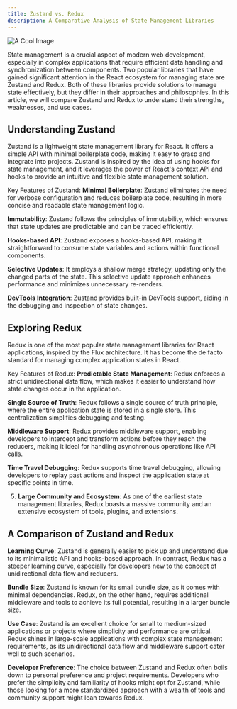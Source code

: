 ```yaml
---
title: Zustand vs. Redux
description: A Comparative Analysis of State Management Libraries
---
```



![A Cool Image](/posts/zustand.jpg)



State management is a crucial aspect of modern web development, especially in complex applications that require efficient data handling and synchronization between components. Two popular libraries that have gained significant attention in the React ecosystem for managing state are Zustand and Redux. Both of these libraries provide solutions to manage state effectively, but they differ in their approaches and philosophies. In this article, we will compare Zustand and Redux to understand their strengths, weaknesses, and use cases.

## Understanding Zustand

Zustand is a lightweight state management library for React. It offers a simple API with minimal boilerplate code, making it easy to grasp and integrate into projects. Zustand is inspired by the idea of using hooks for state management, and it leverages the power of React's context API and hooks to provide an intuitive and flexible state management solution.

Key Features of Zustand:
**Minimal Boilerplate**: Zustand eliminates the need for verbose configuration and reduces boilerplate code, resulting in more concise and readable state management logic.

**Immutability**: Zustand follows the principles of immutability, which ensures that state updates are predictable and can be traced efficiently.

**Hooks-based API**: Zustand exposes a hooks-based API, making it straightforward to consume state variables and actions within functional components.

**Selective Updates**: It employs a shallow merge strategy, updating only the changed parts of the state. This selective update approach enhances performance and minimizes unnecessary re-renders.

**DevTools Integration**: Zustand provides built-in DevTools support, aiding in the debugging and inspection of state changes.

## Exploring Redux

Redux is one of the most popular state management libraries for React applications, inspired by the Flux architecture. It has become the de facto standard for managing complex application states in React.

Key Features of Redux:
**Predictable State Management**: Redux enforces a strict unidirectional data flow, which makes it easier to understand how state changes occur in the application.

**Single Source of Truth**: Redux follows a single source of truth principle, where the entire application state is stored in a single store. This centralization simplifies debugging and testing.

**Middleware Support**: Redux provides middleware support, enabling developers to intercept and transform actions before they reach the reducers, making it ideal for handling asynchronous operations like API calls.

**Time Travel Debugging**: Redux supports time travel debugging, allowing developers to replay past actions and inspect the application state at specific points in time.

5. **Large Community and Ecosystem**: As one of the earliest state management libraries, Redux boasts a massive community and an extensive ecosystem of tools, plugins, and extensions.

## A Comparison of Zustand and Redux

**Learning Curve**: Zustand is generally easier to pick up and understand due to its minimalistic API and hooks-based approach. In contrast, Redux has a steeper learning curve, especially for developers new to the concept of unidirectional data flow and reducers.

**Bundle Size**: Zustand is known for its small bundle size, as it comes with minimal dependencies. Redux, on the other hand, requires additional middleware and tools to achieve its full potential, resulting in a larger bundle size.

**Use Case**: Zustand is an excellent choice for small to medium-sized applications or projects where simplicity and performance are critical. Redux shines in large-scale applications with complex state management requirements, as its unidirectional data flow and middleware support cater well to such scenarios.

**Developer Preference**: The choice between Zustand and Redux often boils down to personal preference and project requirements. Developers who prefer the simplicity and familiarity of hooks might opt for Zustand, while those looking for a more standardized approach with a wealth of tools and community support might lean towards Redux.
